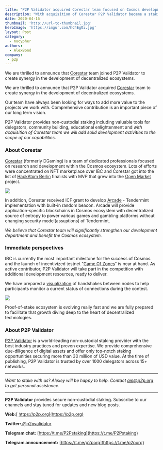 ```yaml
---
title: "P2P Validator acquired Corestar team focused on Cosmos development"
description: "With acquisition of Corestar P2P Validator became a staking provider with own development department"
date: 2020-04-16
thumbnail: 'http://url-to-thumbnail.jpg'
heroImage: 'https://imgur.com/hC4EgOi.jpg'
layout: Post
category:
  - nucypher
authors:
  - AlexBond
company:
 - p2p
---
```


We are thrilled to announce that [Corestar](https://corestar.io) team joined P2P Validator to create synergy in the development of decentralized ecosystems.  

We are thrilled to announce that P2P Validator acquired [Corestar](https://corestar.io) team to create synergy in the development of decentralized ecosystems.  

Our team have always been looking for ways to add more value to the projects we work with. Comprehensive contribution is an important piece of our long term vision. 

P2P Validator provides non-custodial staking including valuable tools for delegators, community building, educational enlightenment and *with acquisition of Corestar team we will add solid development activities to the scope of our capabilities*.

### About Corestar

[Corestar](https://corestar.io) (formerly DGaming) is a team of dedicated professionals focused on research and development within the Cosmos ecosystem. Lots of efforts were concentrated on NFT marketplace over IBC and Corestar got into the list of [HackAtom Berlin](https://blog.cosmos.network/cosmos-hackatom-berlin-recap-4722882e7623) finalists with MVP that grew into the [Open Market](https://openmarket.one) project.

![](https://imgur.com/W3nw23I.jpeg)

In addition, Corestar received ICF grant to develop [Arcade](https://github.com/corestario/tendermint) - Tendermint implementation with built-in random beacon. Arcade will provide application-specific blockchains in Cosmos ecosystem with decentralized source of entropy to power various games and gambling platforms without changing security model(assuptions) of Tendermint.

*We believe that Corestar team will significantly strengthen our development department and benefit the Cosmos ecosystem.*

### Immediate perspectives

IBC is currently the most important milestone for the success of Cosmos and the launch of incentivized testnet "[Game Of Zones](https://goz.cosmosnetwork.dev/)" is near at hand. As active contributor, P2P Validator will take part in the competition with additional development resources, ready to deliver. 

We have prepared a [visualization](https://goz.p2p.org/) of handshakes between nodes to help participants monitor a current status of connections during the contest.

![](https://imgur.com/HG5ZbBv.jpeg)

Proof-of-stake ecosystem is evolving really fast and we are fully prepared to facilitate that growth diving deep to the heart of decentralized technologies.

### About P2P Validator

[P2P Validator](https://p2p.org) is a world-leading non-custodial staking provider with the best industry practices and proven expertise. We provide comprehensive due-diligence of digital assets and offer only top-notch staking opportunities securing more than 30 million of USD value. At the time of publishing, P2P Validator is trusted by over 1000 delegators across 15+ networks.

------

*Want to stake with us? Alexey will be happy to help. Contact am@p2p.org to get personal assistance.*

---

**P2P Validator** provides secure non-custodial staking. Subscribe to our channels and stay tuned for updates and new blog posts.

**Web:**[ https://p2p.org](https://p2p.org)

**Twitter:**[ @p2pvalidator](https://twitter.com/p2pvalidator)

**Telegram chat:** [https://t.me/P2Pstaking](https://t.me/P2Pstaking)

**Telegram announcement:** [https://t.me/p2porg](https://t.me/p2porg)